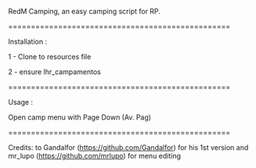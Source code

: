 
RedM Camping, an easy camping script for RP. 

=================================================

Installation :

1 - Clone to resources file

2 - ensure lhr_campamentos

=================================================

Usage :

Open camp menu with Page Down (Av. Pag)

=================================================

Credits: 
to Gandalfor (https://github.com/Gandalfor) for his 1st version and mr_lupo (https://github.com/mrlupo) for menu editing
